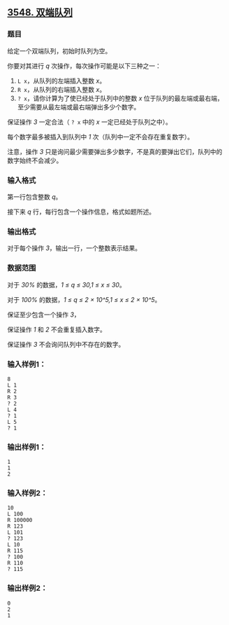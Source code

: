 ## [3548. 双端队列](https://www.acwing.com/problem/content/3551/)

### 题目

给定一个双端队列，初始时队列为空。

你要对其进行 *q* 次操作，每次操作可能是以下三种之一：

1. `L x`，从队列的左端插入整数 *x*。
2. `R x`，从队列的右端插入整数 *x*。
3. `? x`，请你计算为了使已经处于队列中的整数 *x* 位于队列的最左端或最右端，至少需要从最左端或最右端弹出多少个数字。

保证操作 *3* 一定合法（ `? x` 中的 *x* 一定已经处于队列之中）。

每个数字最多被插入到队列中 *1* 次（队列中一定不会存在重复数字）。

注意，操作 *3* 只是询问最少需要弹出多少数字，不是真的要弹出它们，队列中的数字始终不会减少。

### 输入格式

第一行包含整数 *q*。

接下来 *q* 行，每行包含一个操作信息，格式如题所述。

### 输出格式

对于每个操作 *3*，输出一行，一个整数表示结果。

### 数据范围

对于 *30%* 的数据，*1 ≤ q ≤ 30,1 ≤ x ≤ 30*。

对于 *100%* 的数据，*1 ≤ q ≤ 2 × 10^5,1 ≤ x ≤ 2 × 10^5*。

保证至少包含一个操作 *3*，

保证操作 *1* 和 *2* 不会重复插入数字。

保证操作 *3* 不会询问队列中不存在的数字。

### 输入样例1：

```
8
L 1
R 2
R 3
? 2
L 4
? 1
L 5
? 1
```

### 输出样例1：

```
1
1
2
```

### 输入样例2：

```
10
L 100
R 100000
R 123
L 101
? 123
L 10
R 115
? 100
R 110
? 115
```

### 输出样例2：

```
0
2
1
```
